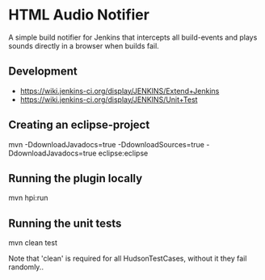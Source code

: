 HTML Audio Notifier
====================

A simple build notifier for Jenkins that intercepts all build-events and plays sounds directly in a browser
when builds fail.

Development
-----------
* https://wiki.jenkins-ci.org/display/JENKINS/Extend+Jenkins
* https://wiki.jenkins-ci.org/display/JENKINS/Unit+Test

Creating an eclipse-project
---------------------------
mvn -DdownloadJavadocs=true -DdownloadSources=true -DdownloadJavadocs=true eclipse:eclipse

Running the plugin locally
--------------------------
mvn hpi:run

Running the unit tests
----------------------
mvn clean test

Note that 'clean' is required for all HudsonTestCases, without it they fail randomly..
